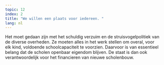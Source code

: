 ```yaml
---
topic: 12
index: 2
title: "We willen een plaats voor iedereen. "
lang: nl
---
```

Het moet gedaan zijn met het schuldig verzuim en de struisvogelpolitiek van de
diverse overheden. Ze moeten alles in het werk stellen om overal, voor elk
kind, voldoende schoolcapaciteit te voorzien. Daarvoor is van essentieel
belang dat de scholen openbaar eigendom blijven. De staat is dan ook
verantwoordelijk voor het financieren van nieuwe scholenbouw.
